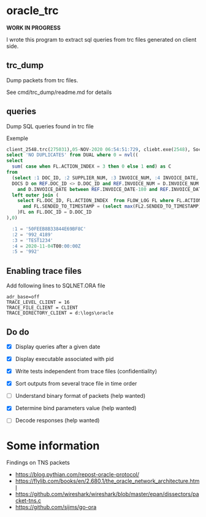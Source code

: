 # oracle_trc

**WORK IN PROGRESS**

I wrote this program to extract sql queries from trc files generated on client side.

## trc_dump
Dump packets from trc files.

See cmd/trc_dump/readme.md for details

## queries
Dump SQL queries found in trc file

Exemple 

``` sql
client_2548.trc(275031),05-NOV-2020 06:54:51:729, cliebt.exe(2548), Socket(1284), nsbasic_bsd:
select 'NO DUPLICATES' from DUAL where 0 = nvl(( 
select 
  sum( case when FL.ACTION_INDEX = 3 then 0 else 1 end) as C 
from 
  (select :1 DOC_ID, :2 SUPPLIER_NUM, :3 INVOICE_NUM, :4 INVOICE_DATE, :5 COMP_NO from DUAL )REF join  
  DOCS D on REF.DOC_ID <> D.DOC_ID and REF.INVOICE_NUM = D.INVOICE_NUM and REF.COMP_NO = D.COMP_NO and REF.SUPPLIER_NUM = D.SUPPLIER_NUM and D.STATUS_INDEX <> 4 
    and D.INVOICE_DATE between REF.INVOICE_DATE-180 and REF.INVOICE_DATE+180  
  left outer join (  
    select FL.DOC_ID, FL.ACTION_INDEX  from FLOW_LOG FL where FL.ACTION_INDEX = 3  
      and FL.SENDED_TO_TIMESTAMP = (select max(FL2.SENDED_TO_TIMESTAMP) from FLOW_LOG FL2 where FL.DOC_ID = FL2.DOC_ID ) 
    )FL on FL.DOC_ID = D.DOC_ID 
),0) 

  :1 = '50FEEB8B33844E69BF8C'
  :2 = '992_4189'
  :3 = 'TEST1234'
  :4 = 2020-11-04T00:00:00Z
  :5 = '992'
```

## Enabling trace files
Add following lines to SQLNET.ORA file

```
adr_base=off
TRACE_LEVEL_CLIENT = 16
TRACE_FILE_CLIENT = CLIENT
TRACE_DIRECTORY_CLIENT = d:\logs\oracle
```

## Do do

- [X] Display queries after a given date
- [X] Display executable associated with pid
- [X] Write tests independent from trace files (confidentiality) 
- [X] Sort outputs from several trace file in time order
- [ ] Understand binary format of packets (help wanted)
- [X] Determine bind parameters value (help wanted)
- [ ] Decode responses (help wanted)



# Some information

Findings on TNS packets
- https://blog.pythian.com/repost-oracle-protocol/
- https://flylib.com/books/en/2.680.1/the_oracle_network_architecture.html
- https://github.com/wireshark/wireshark/blob/master/epan/dissectors/packet-tns.c
- https://github.com/sijms/go-ora
